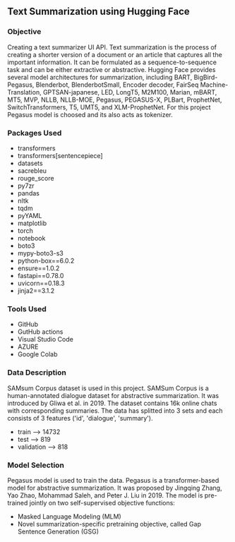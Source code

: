 ## Text Summarization using Hugging Face

### Objective

Creating a text summarizer UI API. Text summarization is the process of creating a shorter version of a document or an article that captures all the important information. It can be formulated as a sequence-to-sequence task and can be either extractive or abstractive. Hugging Face provides several model architectures for summarization, including BART, BigBird-Pegasus, Blenderbot, BlenderbotSmall, Encoder decoder, FairSeq Machine-Translation, GPTSAN-japanese, LED, LongT5, M2M100, Marian, mBART, MT5, MVP, NLLB, NLLB-MOE, Pegasus, PEGASUS-X, PLBart, ProphetNet, SwitchTransformers, T5, UMT5, and XLM-ProphetNet. For this project Pegasus model is choosed and its also acts as tokenizer.

### Packages Used

- transformers
- transformers[sentencepiece]
- datasets
- sacrebleu
- rouge_score
- py7zr
- pandas
- nltk
- tqdm
- pyYAML
- matplotlib
- torch
- notebook
- boto3
- mypy-boto3-s3
- python-box==6.0.2
- ensure==1.0.2
- fastapi==0.78.0
- uvicorn==0.18.3
- jinja2==3.1.2

### Tools Used

- GitHub 
- GutHub actions
- Visual Studio Code
- AZURE
- Google Colab

### Data Description

SAMsum Corpus dataset is used in this project. SAMSum Corpus is a human-annotated dialogue dataset for abstractive summarization. It was introduced by Gliwa et al. in 2019.  The dataset contains 16k online chats with corresponding summaries. The data has splitted into 3 sets and each consists of 3 features ('id', 'dialogue', 'summary').
- train --> 14732
- test --> 819
- validation --> 818

### Model Selection

Pegasus model is used to train the data. Pegasus is a transformer-based model for abstractive summarization. It was proposed by Jingqing Zhang, Yao Zhao, Mohammad Saleh, and Peter J. Liu in 2019. The model is pre-trained jointly on two self-supervised objective functions: 
- Masked Language Modeling (MLM)
- Novel summarization-specific pretraining objective, called Gap Sentence Generation (GSG)